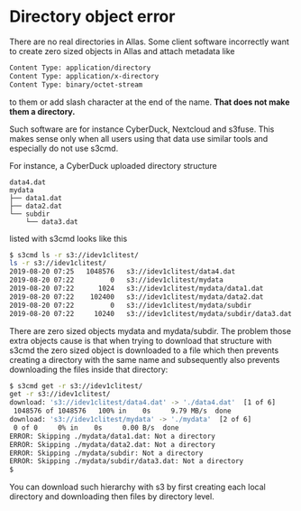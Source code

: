 
# Directory object error

There are no real directories in Allas. Some client software incorrectly want to create zero sized objects in Allas and attach metadata like

``` bash
Content Type: application/directory
Content Type: application/x-directory
Content Type: binary/octet-stream
```

to them or add slash character at the end of the name. **That does not make them a directory.**

Such software are for instance CyberDuck, Nextcloud and s3fuse. This makes sense only when all users using that data use similar tools and especially do not use s3cmd.

For instance, a CyberDuck uploaded directory structure

```
data4.dat
mydata
├── data1.dat
├── data2.dat
└── subdir
    └── data3.dat
```

listed with s3cmd looks like this

``` bash
$ s3cmd ls -r s3://idev1clitest/
ls -r s3://idev1clitest/
2019-08-20 07:25   1048576   s3://idev1clitest/data4.dat
2019-08-20 07:22         0   s3://idev1clitest/mydata
2019-08-20 07:22      1024   s3://idev1clitest/mydata/data1.dat
2019-08-20 07:22    102400   s3://idev1clitest/mydata/data2.dat
2019-08-20 07:22         0   s3://idev1clitest/mydata/subdir
2019-08-20 07:22     10240   s3://idev1clitest/mydata/subdir/data3.dat
```

There are zero sized objects mydata and mydata/subdir. The problem those extra objects cause is that when trying to download that structure with s3cmd the zero sized object is downloaded to a file which then prevents creating a directory with the same name and subsequently also prevents downloading the files inside that directory:

``` bash
$ s3cmd get -r s3://idev1clitest/
get -r s3://idev1clitest/
download: 's3://idev1clitest/data4.dat' -> './data4.dat'  [1 of 6]
 1048576 of 1048576   100% in    0s     9.79 MB/s  done
download: 's3://idev1clitest/mydata' -> './mydata'  [2 of 6]
 0 of 0     0% in    0s     0.00 B/s  done
ERROR: Skipping ./mydata/data1.dat: Not a directory
ERROR: Skipping ./mydata/data2.dat: Not a directory
ERROR: Skipping ./mydata/subdir: Not a directory
ERROR: Skipping ./mydata/subdir/data3.dat: Not a directory
$
```

You can download such hierarchy with s3 by first creating each local directory and downloading then files by directory level.

